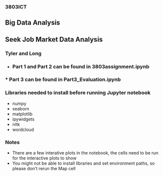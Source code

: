 ### 3803ICT
## Big Data Analysis
## Seek Job Market Data Analysis
### Tyler and Long

* ### Part 1 and Part 2 can be found in 3803assignment.ipynb
### * Part 3 can be found in Part3_Evaluation.ipynb

### Libraries needed to install before running Jupyter notebook
* numpy
* seaborn
* matplotlib
* ipywidgets
* nltk
* wordcloud

### Notes
* There are a few interative plots in the notebook, the cells need to be run for the interactive plots to show
* You might not be able to install libraries and set environment paths, so please don't rerun the Map cell

